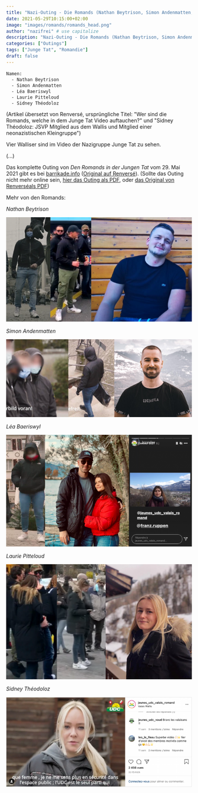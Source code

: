 ```yaml
---
title: "Nazi-Outing - Die Romands (Nathan Beytrison, Simon Andenmatten, Léa Baeriswyl, Laurie Pitteloud, Sidney Théodoloz)"
date: 2021-05-29T10:15:00+02:00
image: "images/romands/romands_head.png"
author: "nazifrei" # use capitalize
description: "Nazi-Outing - Die Romands (Nathan Beytrison, Simon Andenmatten, Léa Baeriswyl, Laurie Pitteloud, Sidney Théodoloz."
categories: ["Outings"]
tags: ["Junge Tat", "Romandie"]
draft: false
---
```


```
Namen:
  - Nathan Beytrison
  - Simon Andenmatten
  - Léa Baeriswyl
  - Laurie Pitteloud
  - Sidney Théodoloz
```

(Artikel übersetzt von Renversé, ursprüngliche Titel: "Wer sind die Romands, welche in dem Junge Tat Video auftauchen?" und "Sidney Théodoloz: JSVP Mitglied aus dem Wallis und Mitglied einer neonazistischen Kleingruppe")

Vier Walliser sind im Video der Nazigruppe Junge Tat zu sehen.

(...)

Das komplette Outing von _Den Romands in der Jungen Tat_ vom 29. Mai 2021 gibt es bei [barrikade.info](https://barrikade.info/article/4518) ([Original auf Renversé](https://renverse.co/infos-locales/article/qui-sont-les-romand-e-s-qui-apparaissent-dans-une-video-de-junge-tat-3046)). (Sollte das Outing nicht mehr online sein, [hier das Outing als PDF](/images/romands/barrikade_romands.pdf), oder [das Original von Renverséals PDF](/images/romands/renverse_romands.pdf))

Mehr von den Romands:

_Nathan Beytrison_

![](/images/romands/nathan.png)

_Simon Andenmatten_

![](/images/romands/simon.png)

_Léa Baeriswyl_

![](/images/romands/lea.png)

_Laurie Pitteloud_

![](/images/romands/laurie.png)

_Sidney Théodoloz_

![](/images/romands/sidney.png)